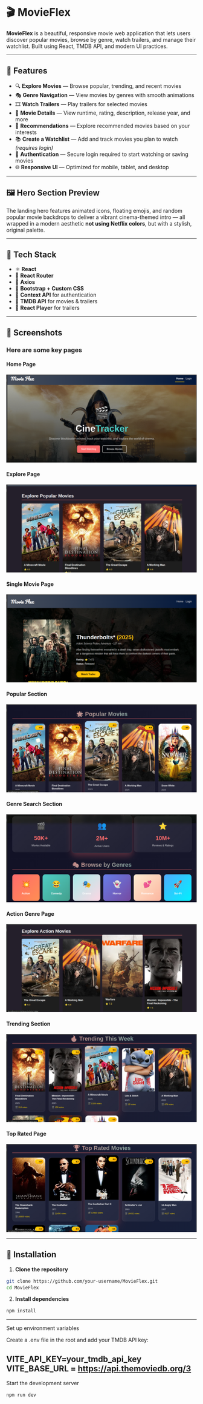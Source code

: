 # 🎬 MovieFlex

**MovieFlex** is a beautiful, responsive movie web application that lets users discover popular movies, browse by genre, watch trailers, and manage their watchlist. Built using React, TMDB API, and modern UI practices.

---

## 🚀 Features

- 🔍 **Explore Movies** — Browse popular, trending, and recent movies
- 🎭 **Genre Navigation** — View movies by genres with smooth animations
- 🎞️ **Watch Trailers** — Play trailers for selected movies
- 💬 **Movie Details** — View runtime, rating, description, release year, and more
- 🧠 **Recommendations** — Explore recommended movies based on your interests
- 📚 **Create a Watchlist** — Add and track movies you plan to watch *(requires login)*
- 🔐 **Authentication** — Secure login required to start watching or saving movies
- 🌐 **Responsive UI** — Optimized for mobile, tablet, and desktop

---

## 🖼️ Hero Section Preview

The landing hero features animated icons, floating emojis, and random popular movie backdrops to deliver a vibrant cinema-themed intro — all wrapped in a modern aesthetic **not using Netflix colors**, but with a stylish, original palette.

---

## 🧪 Tech Stack

- ⚛️ **React**
- 🧰 **React Router**
- 🧪 **Axios**
- 💅 **Bootstrap + Custom CSS**
- 🔐 **Context API** for authentication
- 🎥 **TMDB API** for movies & trailers
- 🧠 **React Player** for trailers

---

## 📸 Screenshots
### Here are some key pages

#### Home Page
![Home](screenshots/home.png) 

#### Explore Page
![Explore](screenshots/explorepopular.png) 

#### Single Movie Page
![Movie Detail](screenshots/singlemovie.png) 

#### Popular Section
![Popular](screenshots/popular.png) 

#### Genre Search Section
![Genre Search](screenshots/genre.png) 

#### Action Genre Page
![Action genre](screenshots/action.png) 

#### Trending Section
![Trending](screenshots/trending.png) 

#### Top Rated Page
![Top Rated](screenshots/toprated.png) 

---

## 🔧 Installation

1. **Clone the repository**

```bash
git clone https://github.com/your-username/MovieFlex.git
cd MovieFlex
```
2. **Install dependencies**

```bash
npm install
```
---
Set up environment variables

Create a .env file in the root and add your TMDB API key:

VITE_API_KEY=your_tmdb_api_key
VITE_BASE_URL = https://api.themoviedb.org/3
---
Start the development server

```bash
npm run dev
```

